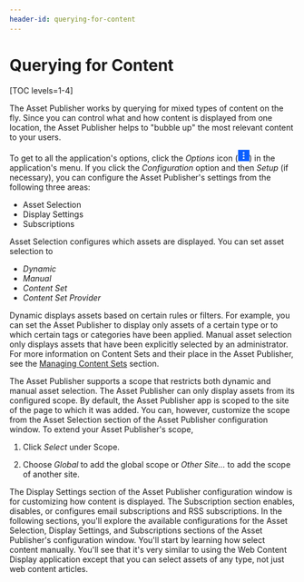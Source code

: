 ```yaml
---
header-id: querying-for-content
---
```


# Querying for Content

[TOC levels=1-4]

The Asset Publisher works by querying for mixed types of content on the fly.
Since you can control what and how content is displayed from one location, the
Asset Publisher helps to "bubble up" the most relevant content to your users.

To get to all the application's options, click the *Options* icon
(![Options](../../../../images/icon-app-options.png)) in the application's menu.
If you click the *Configuration* option and then *Setup* (if necessary), you can
configure the Asset Publisher's settings from the following three areas:

- Asset Selection
- Display Settings
- Subscriptions

Asset Selection configures which assets are displayed. You can set asset
selection to

- *Dynamic*
- *Manual*
- *Content Set*
- *Content Set Provider*

Dynamic displays assets based on certain rules or filters. For example, you can
set the Asset Publisher to display only assets of a certain type or to which
certain tags or categories have been applied. Manual asset selection only
displays assets that have been explicitly selected by an administrator. For more
information on Content Sets and their place in the Asset Publisher, see the
[Managing Content Sets](/docs/7-2/user/-/knowledge_base/u/content-sets)
section.

The Asset Publisher supports a scope that restricts both dynamic and manual
asset selection. The Asset Publisher can only display assets from its configured
scope. By default, the Asset Publisher app is scoped to the site of the page to
which it was added. You can, however, customize the scope from the Asset
Selection section of the Asset Publisher configuration window. To extend your
Asset Publisher's scope,

1.  Click *Select* under Scope.

2.  Choose *Global* to add the global scope or *Other Site...* to add the scope
    of another site.

The Display Settings section of the Asset Publisher configuration window is for
customizing how content is displayed. The Subscription section enables,
disables, or configures email subscriptions and RSS subscriptions. In the
following sections, you'll explore the available configurations for the Asset
Selection, Display Settings, and Subscriptions sections of the Asset Publisher's
configuration window. You'll start by learning how select content manually.
You'll see that it's very similar to using the Web Content Display application
except that you can select assets of any type, not just web content articles. 
